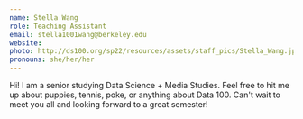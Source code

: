 ```yaml
---
name: Stella Wang
role: Teaching Assistant
email: stella1001wang@berkeley.edu
website: 
photo: http://ds100.org/sp22/resources/assets/staff_pics/Stella_Wang.jpg
pronouns: she/her/her
---
```

Hi! I am a senior studying Data Science + Media Studies. Feel free to hit me up about puppies, tennis, poke, or anything about Data 100. Can't wait to meet you all and looking forward to a great semester!
